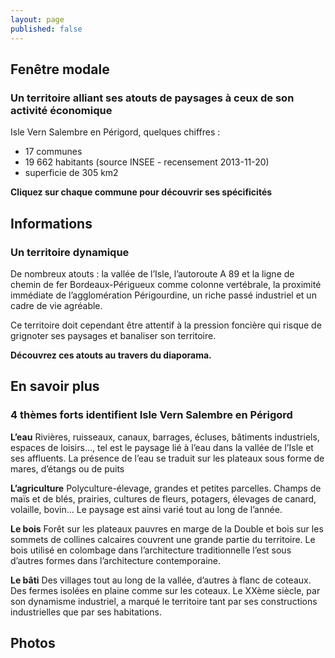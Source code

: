 ```yaml
---
layout: page
published: false
---
```


## Fenêtre modale
### Un territoire alliant ses atouts de paysages à ceux de son activité économique

Isle Vern Salembre en Périgord, quelques chiffres :
- 17 communes
- 19 662 habitants (source INSEE - recensement 2013-11-20)
- superficie de 305 km2

**Cliquez sur chaque commune pour découvrir ses spécificités**




## Informations
### Un territoire dynamique

De nombreux atouts : la vallée de l’Isle, l’autoroute A 89 et la ligne de chemin de fer Bordeaux-Périgueux comme colonne vertébrale, la proximité immédiate de l’agglomération
Périgourdine, un riche passé industriel et un cadre de vie agréable.

Ce territoire doit cependant être attentif à la pression foncière qui risque de grignoter ses paysages et banaliser son territoire.

**Découvrez ces atouts au travers du diaporama.**



## En savoir plus
### 4 thèmes forts identifient Isle Vern Salembre en Périgord

**L’eau**
Rivières, ruisseaux, canaux, barrages, écluses, bâtiments industriels,
espaces de loisirs…, tel est le paysage lié à l’eau dans la vallée de l’Isle et ses affluents.
La présence de l’eau se traduit sur les plateaux sous forme de mares, d’étangs ou de puits

**L’agriculture**
Polyculture-élevage, grandes et petites parcelles.
Champs de maïs et de blés, prairies, cultures de fleurs, potagers,
élevages de canard, volaille, bovin…
Le paysage est ainsi varié tout au long de l’année.

**Le bois**
Forêt sur les plateaux pauvres en marge de la Double et bois sur les sommets de collines calcaires couvrent une grande partie du territoire. 
Le bois utilisé en colombage dans l’architecture traditionnelle l’est sous d’autres formes dans l’architecture contemporaine.

**Le bâti**
Des villages tout au long de la vallée, d’autres à flanc de coteaux.
Des fermes isolées en plaine comme sur les coteaux. 
Le XXème siècle, par son dynamisme industriel, a marqué le territoire tant par ses constructions industrielles que par ses habitations.



## Photos
